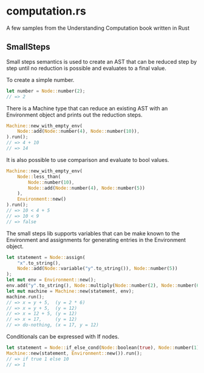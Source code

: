 computation.rs
==============

A few samples from the Understanding Computation book written in Rust

SmallSteps
----------

Small steps semantics is used to create an AST that can be reduced step by step until no reduction is possible and evaluates to a final value.

To create a simple number.

```rust
let number = Node::number(2);
// => 2
```

There is a Machine type that can reduce an existing AST with an Environment object and prints out the reduction steps.

```rust
Machine::new_with_empty_env(
    Node::add(Node::number(4), Node::number(10)),
).run();
// => 4 + 10
// => 14
```

It is also possible to use comparison and evaluate to bool values.

```rust
Machine::new_with_empty_env(
    Node::less_than(
        Node::number(10),
        Node::add(Node::number(4), Node::number(5))
    ),
    Environment::new()
).run();
// => 10 < 4 + 5
// => 10 < 9
// => false
```

The small steps lib supports variables that can be make known to the Environment and assignments for generating entries in the Environment object.

```rust
let statement = Node::assign(
    "x".to_string(),
    Node::add(Node::variable("y".to_string()), Node::number(5))
);
let mut env = Environment::new();
env.add("y".to_string(), Node::multiply(Node::number(2), Node::number(6));
let mut machine = Machine::new(statement, env);
machine.run();
// => x = y + 5,  (y = 2 * 6)
// => x = y + 5,  (y = 12)
// => x = 12 + 5, (y = 12)
// => x = 17,     (y = 12)
// => do-nothing, (x = 17, y = 12)
```

Conditionals can be expressed with If nodes.

```rust
let statement = Node::if_else_cond(Node::boolean(true), Node::number(1), Node::number(10));
Machine::new(statement, Environment::new()).run();
// => if true 1 else 10
// => 1
```
